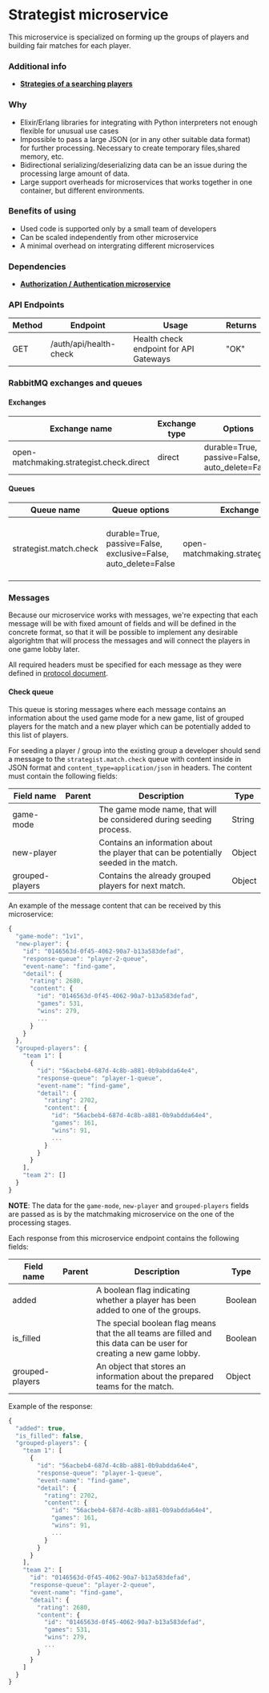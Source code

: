 # Strategist microservice

This microservice is specialized on forming up the groups of players and building fair matches for each player.

### Additional info
- [**Strategies of a searching players**](../matchmaking.md#strategies-of-a-searching-players)

### Why 
- Elixir/Erlang libraries for integrating with Python interpreters not enough flexible for unusual use cases
- Impossible to pass a large JSON (or in any other suitable data format) for further processing. Necessary to create temporary files,shared memory, etc. 
- Bidirectional serializing/deserializing data can be an issue during the processing large amount of data.
- Large support overheads for microservices that works together in one container, but different environments.

### Benefits of using
- Used code is supported only by a small team of developers
- Can be scaled independently from other microservice
- A minimal overhead on intergrating different microservices

### Dependencies
- [**Authorization / Authentication microservice**](auth-microservice.md)

### API Endpoints
| Method | Endpoint | Usage | Returns |
|--------|----------|-------|---------|
|GET     | /auth/api/health-check    | Health check endpoint for API Gateways                            | "OK" |

### RabbitMQ exchanges and queues 
#### Exchanges
| Exchange name                            | Exchange type | Options                                        |
|------------------------------------------|---------------|------------------------------------------------| 
| open-matchmaking.strategist.check.direct | direct        | durable=True, passive=False, auto_delete=False |

#### Queues
| Queue name             | Queue options                                                   | Exchange name                            | Usage                                             | Returns                         |
|------------------------|-----------------------------------------------------------------|------------------------------------------|---------------------------------------------------|---------------------------------|
| strategist.match.сheck | durable=True, passive=False, exclusive=False, auto_delete=False | open-matchmaking.strategist.check.direct | Checks if the player can participate in the match | Updated list of grouped players |

### Messages
Because our microservice works with messages, we're expecting that each message will be with fixed amount of fields and will be defined in the concrete format, so that it will be possible to implement any desirable algorightm that will process the messages and will connect the players in one game lobby later.

All required headers must be specified for each message as they were defined in [protocol document](../protocol.md#headers).

#### Check queue
This queue is storing messages where each message contains an information about the used game mode for a new game, list of grouped players for the match and a new player which can be potentially added to this list of players. 

For seeding a player / group into the existing group a developer should send a message to the `strategist.match.сheck` queue with content inside in JSON format and `content_type=application/json` in headers. The content must contain the following fields: 

| Field name | Parent | Description | Type |
|------------|--------|-------------|------|
| game-mode | | The game mode name, that will be considered during seeding process. | String |
| new-player | | Contains an information about the player that can be potentially seeded in the match. | Object |
| grouped-players | | Contains the already grouped players for next match. | Object |

An example of the message content that can be received by this microservice:
```javascript
{
  "game-mode": "1v1",
  "new-player": {
    "id": "0146563d-0f45-4062-90a7-b13a583defad",
    "response-queue": "player-2-queue",
    "event-name": "find-game",
    "detail": {
      "rating": 2680,
      "content": {
        "id": "0146563d-0f45-4062-90a7-b13a583defad",
        "games": 531,
        "wins": 279,
        ...
      }
    }
  },
  "grouped-players": {    
    "team 1": [
      {
        "id": "56acbeb4-687d-4c8b-a881-0b9abdda64e4",
        "response-queue": "player-1-queue",
        "event-name": "find-game",
        "detail": {
          "rating": 2702,
          "content": {
            "id": "56acbeb4-687d-4c8b-a881-0b9abdda64e4",
            "games": 161,
            "wins": 91,
            ...
          }
        }
      }
    ],
    "team 2": []
  }
}
```
**NOTE**: The data for the `game-mode`, `new-player` and `grouped-players` fields are passed as is by the matchmaking microservice on the one of the processing stages.

Each response from this microservice endpoint contains the following fields:

| Field name | Parent | Description | Type |
|------------|--------|-------------|------|
| added | | A boolean flag indicating whether a player has been added to one of the groups. | Boolean |
| is_filled | | The special boolean flag means that the all teams are filled and this data can be user for creating a new game lobby. | Boolean |
| grouped-players | | An object that stores an information about the prepared teams for the match. | Object |

Example of the response:
```javascript
{
  "added": true,
  "is_filled": false,
  "grouped-players": {    
    "team 1": [
      {
        "id": "56acbeb4-687d-4c8b-a881-0b9abdda64e4",
        "response-queue": "player-1-queue",
        "event-name": "find-game",
        "detail": {
          "rating": 2702,
          "content": {
            "id": "56acbeb4-687d-4c8b-a881-0b9abdda64e4",
            "games": 161,
            "wins": 91,
            ...
          }
        }
      }
    ],
    "team 2": [
      "id": "0146563d-0f45-4062-90a7-b13a583defad",
      "response-queue": "player-2-queue",
      "event-name": "find-game",
      "detail": {
        "rating": 2680,
        "content": {
          "id": "0146563d-0f45-4062-90a7-b13a583defad",
          "games": 531,
          "wins": 279,
          ...
        }
      }
    ]
  }
}
```
